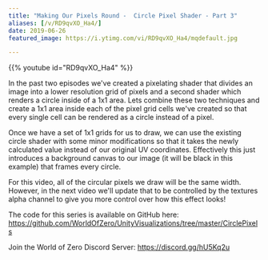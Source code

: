 ```yaml
---
title: "Making Our Pixels Round -  Circle Pixel Shader - Part 3"
aliases: [/v/RD9qvXO_Ha4/]
date: 2019-06-26
featured_image: https://i.ytimg.com/vi/RD9qvXO_Ha4/mqdefault.jpg

---
```


{{% youtube id="RD9qvXO_Ha4" %}}

In the past two episodes we've created a pixelating shader that divides an image into a lower resolution grid of pixels and a second shader which renders a circle inside of a 1x1 area. Lets combine these two techniques and create a 1x1 area inside each of the pixel grid cells we've created so that every single cell can be rendered as a circle instead of a pixel.

Once we have a set of 1x1 grids for us to draw, we can use the existing circle shader with some minor modifications so that it takes the newly calculated value instead of our original UV coordinates. Effectively this just introduces a background canvas to our image (it will be black in this example) that frames every circle.

For this video, all of the circular pixels we draw will be the same width. However, in the next video we'll update that to be controlled by the textures alpha channel to give you more control over how this effect looks!

The code for this series is available on GitHub here: https://github.com/WorldOfZero/UnityVisualizations/tree/master/CirclePixels

Join the World of Zero Discord Server: https://discord.gg/hU5Kq2u